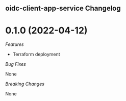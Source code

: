 
## oidc-client-app-service Changelog

<a name="0.1.0"></a>
# 0.1.0 (2022-04-12)

*Features*

* Terraform deployment

*Bug Fixes*

None

*Breaking Changes*

None
